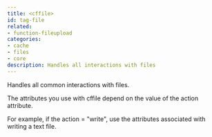 ```yaml
---
title: <cffile>
id: tag-file
related:
- function-fileupload
categories:
- cache
- files
- core
description: Handles all interactions with files
---
```


Handles all common interactions with files.

The attributes you use with cffile depend on the value of the action attribute.

For example, if the action = "write", use the attributes associated with writing a text file.
